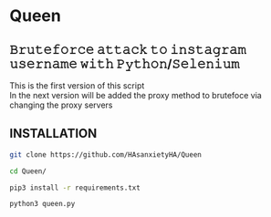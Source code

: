 # Queen
## 𝙱𝚛𝚞𝚝𝚎𝚏𝚘𝚛𝚌𝚎 𝚊𝚝𝚝𝚊𝚌𝚔 𝚝𝚘 𝚒𝚗𝚜𝚝𝚊𝚐𝚛𝚊𝚖 𝚞𝚜𝚎𝚛𝚗𝚊𝚖𝚎 𝚠𝚒𝚝𝚑 𝙿𝚢𝚝𝚑𝚘𝚗/𝚂𝚎𝚕𝚎𝚗𝚒𝚞𝚖
This is the first version of this script<br />
In the next version will be added the proxy method to brutefoce via changing the proxy servers

## INSTALLATION

```sh
git clone https://github.com/HAsanxietyHA/Queen
```
```sh
cd Queen/
```
```sh
pip3 install -r requirements.txt
```
```sh
python3 queen.py
```
